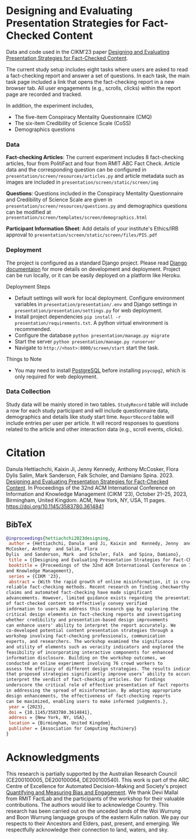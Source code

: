 # Designing and Evaluating Presentation Strategies for Fact-Checked Content

Data and code used in the CIKM’23 paper [Designing and Evaluating Presentation Strategies for Fact-Checked Content](https://www.danulahettiachchi.com/papers/cikm23.pdf).

The current study setup includes eight tasks where users are asked to read a fact-checking report and answer a set of questions. In each task, the
main task page included a link that opens the fact-checking report in a new browser tab. All user engagements (e.g., scrolls, clicks)
within the report page are recorded and tracked.

In addition, the experiment includes,

- The five-item Conspiracy Mentality Questionnaire (CMQ)
- The six-item Credibility of Science Scale (CoSS)
- Demographics questions


### Data

**Fact-checking Articles**: The current experiment includes 8 fact-checking articles, four from PolitiFact and four from RMIT ABC Fact Check. Article data and the corresponding question can be configured in ``presentation/screen/resources/articles.py`` and article metadata such as images are included in ``presentation/screen/static/screen/img``

**Questions**: Questions included in the Conspiracy Mentality Questionnaire and Credibility of Science Scale are given in ``presentation/screen/resources/questions.py`` and demographics questions can be modified at ``presentation/screen/templates/screen/demographics.html``

**Participant Information Sheet**: Add details of your institute's Ethics/IRB approval to ``presentation/screen/static/screen/files/PIS.pdf``

### Deployment

The project is configured as a standard Django project. Please read [Django documentaion](https://docs.djangoproject.com/) for more details on development and deployment. Project can be run locally, or it can be easily deployed on a platform like Heroku.

Deployment Steps

- Default settings will work for local deployment. Configure environment variables in ``presentation/presentation/.env`` and Django settings in ``presentation/presentation/settings.py`` for web deployment.
- Install project dependencies ``pip install -r presentation/requirements.txt``. A python virtual environment is recommended.
- Configure the database ``python presentation/manage.py migrate``
- Start the server ``python presentation/manage.py runserver``
- Navigate to ``http://<host>:8000/screen/start`` start the task.

Things to Note
- You may need to install [PostgreSQL](https://www.postgresql.org/download/) before installing ``psycopg2``, which is only required for web deployment.

### Data Collection

Study data will be mainly stored in two tables. `StudyRecord` table will include a row for each study participant and will include questionnaire data, demographics and details like study start time. `ReportRecord` table will include entries per user per article. It will record responses to questions related to the article and other interaction data (e.g., scroll events, clicks).


# Citation

Danula Hettiachchi, Kaixin Ji, Jenny Kennedy, Anthony McCosker, Flora
Dylis Salim, Mark Sanderson, Falk Scholer, and Damiano Spina. 2023. [Designing
and Evaluating Presentation Strategies for Fact-Checked Content](https://www.danulahettiachchi.com/papers/cikm23.pdf).
In Proceedings of the 32nd ACM International Conference on Information
and Knowledge Management (CIKM ’23), October 21–25, 2023, Birmingham,
United Kingdom. ACM, New York, NY, USA, 11 pages. https://doi.org/10.1145/3583780.3614841

## BibTeX

```bibtex
@inproceedings{hettiachchi2023designing,
 author = {Hettiachchi, Danula  and Ji, Kaixin and  Kennedy, Jenny  and
McCosker, Anthony  and Salim, Flora
Dylis  and Sanderson, Mark  and Scholer, Falk  and Spina, Damiano},
 title = {{Designing and Evaluating Presentation Strategies for Fact-Checked Content}},
 booktitle = {Proceedings of the 32nd ACM International Conference on Information
and Knowledge Management},
 series = {CIKM '23},
 abstract = {With the rapid growth of online misinformation, it is crucial to have
reliable fact-checking methods. Recent research on finding checkworthy
claims and automated fact-checking have made significant
advancements. However, limited guidance exists regarding the presentation
of fact-checked content to effectively convey verified
information to users.We address this research gap by exploring the
critical design elements in fact-checking reports and investigating
whether credibility and presentation-based design improvements
can enhance users' ability to interpret the report accurately. We
co-developed potential content presentation strategies through a
workshop involving fact-checking professionals, communication
experts, and researchers. The workshop examined the significance
and utility of elements such as veracity indicators and explored the
feasibility of incorporating interactive components for enhanced
information disclosure. Building on the workshop outcomes, we
conducted an online experiment involving 76 crowd workers to
assess the efficacy of different design strategies. The results indicate
that proposed strategies significantly improve users’ ability to accurately
interpret the verdict of fact-checking articles. Our findings
underscore the critical role of effective presentation of fact reports
in addressing the spread of misinformation. By adopting appropriate
design enhancements, the effectiveness of fact-checking reports
can be maximized, enabling users to make informed judgments.},
 year = {2023},
 doi = {10.1145/3583780.3614841},
 address = {New York, NY, USA},
 location = {Birmingham, United Kingdom},
 publisher = {Association for Computing Machinery}
}
```



# Acknowledgments

This research is partially supported by the Australian Research
Council (CE200100005, DE200100064, DE200100540). This work is part of the ARC Centre of Excellence for Automated Decision-Making and Society's project [Quantifying and Measuring Bias and Engagement](https://www.admscentre.org.au/quantifying-and-measuring-bias-and-engagement/). We thank Devi
Mallal from RMIT FactLab and the participants of the workshop
for their valuable contributions. The authors would like to acknowledge Country. This research has been carried out on the unceded lands of the Woi Wurrung and Boon Wurrung language groups of the eastern Kulin nation. We pay our respects to their Ancestors and Elders, past, present, and emerging. We respectfully acknowledge their connection to land, waters, and sky.
